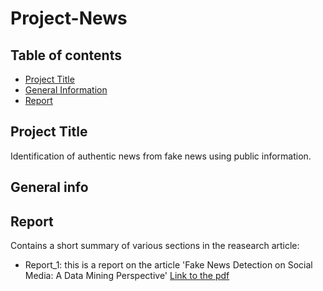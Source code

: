 # Project-News
 
## Table of contents
* [Project Title](#project-title)
* [General Information](#general-information)
* [Report](#report)

## Project Title
Identification of authentic news from fake news using public information.
 
## General info


## Report
Contains a short summary of various sections in the reasearch article:
* Report_1: this is a report on the article 'Fake News Detection on Social Media: A Data Mining Perspective'
[Link to the pdf](https://www.google.com/url?sa=t&source=web&rct=j&url=http://www.kdd.org/exploration_files/19-1-Article2.pdf&ved=2ahUKEwip-qrIgqHwAhXfxjgGHaWdDiAQFjAFegQIGBAC&usg=AOvVaw1qBWp8YwEpQMV7tgp0Meon)

